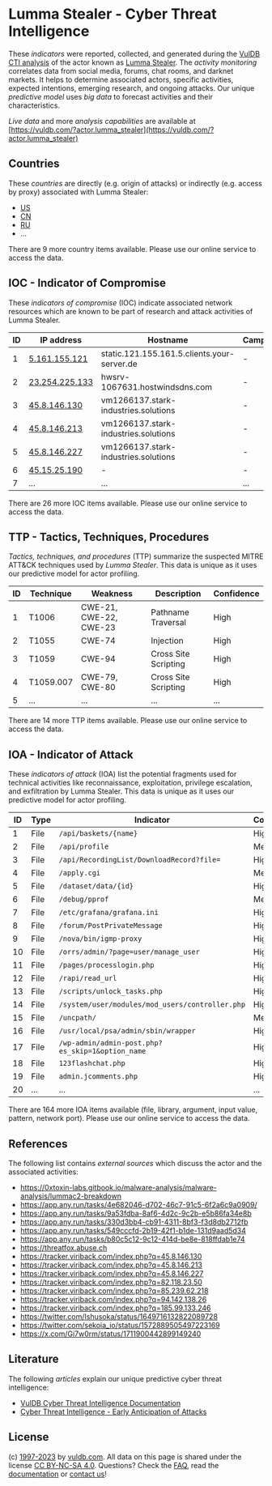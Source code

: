 # Lumma Stealer - Cyber Threat Intelligence

These _indicators_ were reported, collected, and generated during the [VulDB CTI analysis](https://vuldb.com/?kb.cti) of the actor known as [Lumma Stealer](https://vuldb.com/?actor.lumma_stealer). The _activity monitoring_ correlates data from social media, forums, chat rooms, and darknet markets. It helps to determine associated actors, specific activities, expected intentions, emerging research, and ongoing attacks. Our unique _predictive model_ uses _big data_ to forecast activities and their characteristics.

_Live data_ and more _analysis capabilities_ are available at [https://vuldb.com/?actor.lumma_stealer](https://vuldb.com/?actor.lumma_stealer)

## Countries

These _countries_ are directly (e.g. origin of attacks) or indirectly (e.g. access by proxy) associated with Lumma Stealer:

* [US](https://vuldb.com/?country.us)
* [CN](https://vuldb.com/?country.cn)
* [RU](https://vuldb.com/?country.ru)
* ...

There are 9 more country items available. Please use our online service to access the data.

## IOC - Indicator of Compromise

These _indicators of compromise_ (IOC) indicate associated network resources which are known to be part of research and attack activities of Lumma Stealer.

ID | IP address | Hostname | Campaign | Confidence
-- | ---------- | -------- | -------- | ----------
1 | [5.161.155.121](https://vuldb.com/?ip.5.161.155.121) | static.121.155.161.5.clients.your-server.de | - | High
2 | [23.254.225.133](https://vuldb.com/?ip.23.254.225.133) | hwsrv-1067631.hostwindsdns.com | - | High
3 | [45.8.146.130](https://vuldb.com/?ip.45.8.146.130) | vm1266137.stark-industries.solutions | - | High
4 | [45.8.146.213](https://vuldb.com/?ip.45.8.146.213) | vm1266137.stark-industries.solutions | - | High
5 | [45.8.146.227](https://vuldb.com/?ip.45.8.146.227) | vm1266137.stark-industries.solutions | - | High
6 | [45.15.25.190](https://vuldb.com/?ip.45.15.25.190) | - | - | High
7 | ... | ... | ... | ...

There are 26 more IOC items available. Please use our online service to access the data.

## TTP - Tactics, Techniques, Procedures

_Tactics, techniques, and procedures_ (TTP) summarize the suspected MITRE ATT&CK techniques used by _Lumma Stealer_. This data is unique as it uses our predictive model for actor profiling.

ID | Technique | Weakness | Description | Confidence
-- | --------- | -------- | ----------- | ----------
1 | T1006 | CWE-21, CWE-22, CWE-23 | Pathname Traversal | High
2 | T1055 | CWE-74 | Injection | High
3 | T1059 | CWE-94 | Cross Site Scripting | High
4 | T1059.007 | CWE-79, CWE-80 | Cross Site Scripting | High
5 | ... | ... | ... | ...

There are 14 more TTP items available. Please use our online service to access the data.

## IOA - Indicator of Attack

These _indicators of attack_ (IOA) list the potential fragments used for technical activities like reconnaissance, exploitation, privilege escalation, and exfiltration by Lumma Stealer. This data is unique as it uses our predictive model for actor profiling.

ID | Type | Indicator | Confidence
-- | ---- | --------- | ----------
1 | File | `/api/baskets/{name}` | High
2 | File | `/api/profile` | Medium
3 | File | `/api/RecordingList/DownloadRecord?file=` | High
4 | File | `/apply.cgi` | Medium
5 | File | `/dataset/data/{id}` | High
6 | File | `/debug/pprof` | Medium
7 | File | `/etc/grafana/grafana.ini` | High
8 | File | `/forum/PostPrivateMessage` | High
9 | File | `/nova/bin/igmp-proxy` | High
10 | File | `/orrs/admin/?page=user/manage_user` | High
11 | File | `/pages/processlogin.php` | High
12 | File | `/rapi/read_url` | High
13 | File | `/scripts/unlock_tasks.php` | High
14 | File | `/system/user/modules/mod_users/controller.php` | High
15 | File | `/uncpath/` | Medium
16 | File | `/usr/local/psa/admin/sbin/wrapper` | High
17 | File | `/wp-admin/admin-post.php?es_skip=1&option_name` | High
18 | File | `123flashchat.php` | High
19 | File | `admin.jcomments.php` | High
20 | ... | ... | ...

There are 164 more IOA items available (file, library, argument, input value, pattern, network port). Please use our online service to access the data.

## References

The following list contains _external sources_ which discuss the actor and the associated activities:

* https://0xtoxin-labs.gitbook.io/malware-analysis/malware-analysis/lummac2-breakdown
* https://app.any.run/tasks/4e682046-d702-46c7-91c5-6f2a6c9a0909/
* https://app.any.run/tasks/9a53fdba-8af6-4d2c-9c2b-e5b86fa34e8b
* https://app.any.run/tasks/330d3bb4-cb91-4311-8bf3-f3d8db2712fb
* https://app.any.run/tasks/549cccfd-2b19-42f1-b1de-131d9aad5d34
* https://app.any.run/tasks/b80c5c12-9c12-414d-be8e-818ffdab1e74
* https://threatfox.abuse.ch
* https://tracker.viriback.com/index.php?q=45.8.146.130
* https://tracker.viriback.com/index.php?q=45.8.146.213
* https://tracker.viriback.com/index.php?q=45.8.146.227
* https://tracker.viriback.com/index.php?q=82.118.23.50
* https://tracker.viriback.com/index.php?q=85.239.62.218
* https://tracker.viriback.com/index.php?q=94.142.138.26
* https://tracker.viriback.com/index.php?q=185.99.133.246
* https://twitter.com/Ishusoka/status/1649716132822089728
* https://twitter.com/sekoia_io/status/1572889505497223169
* https://x.com/Gi7w0rm/status/1711900442899149240

## Literature

The following _articles_ explain our unique predictive cyber threat intelligence:

* [VulDB Cyber Threat Intelligence Documentation](https://vuldb.com/?kb.cti)
* [Cyber Threat Intelligence - Early Anticipation of Attacks](https://www.scip.ch/en/?labs.20201022)

## License

(c) [1997-2023](https://vuldb.com/?kb.changelog) by [vuldb.com](https://vuldb.com/?kb.about). All data on this page is shared under the license [CC BY-NC-SA 4.0](https://creativecommons.org/licenses/by-nc-sa/4.0/). Questions? Check the [FAQ](https://vuldb.com/?kb.faq), read the [documentation](https://vuldb.com/?kb) or [contact us](https://vuldb.com/?contact)!
